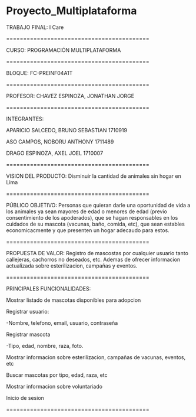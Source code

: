 # Proyecto_Multiplataforma

TRABAJO FINAL:
I Care

==========================================

CURSO:
PROGRAMACIÓN MULTIPLATAFORMA

==========================================

BLOQUE:
FC-PREINF04A1T

==========================================

PROFESOR:
CHAVEZ ESPINOZA, JONATHAN JORGE

==========================================

INTEGRANTES:

APARICIO SALCEDO, BRUNO SEBASTIAN	1710919

ASO CAMPOS, NOBORU ANTHONY	1711489

DRAGO ESPINOZA, AXEL JOEL	1710007

==========================================

VISION DEL PRODUCTO:
Disminuir la cantidad de animales sin hogar en Lima

==========================================

PÚBLICO OBJETIVO:
Personas que quieran darle una oportunidad de vida a los animales ya sean mayores de edad o
menores de edad (previo consentimiento de los apoderados), que se hagan responsables en los cuidados 
de su mascota (vacunas, baño, comida, etc), que sean estables economicacmente y que presenten un
hogar adecaudo para estos.

==========================================

PROPUESTA DE VALOR:
Registro de mascostas por cualquier usuario tanto callejeras, cachorros no deseados, etc. Ademas de 
ofrecer informacion actualizada sobre esterilizacion, campañas y eventos.


==========================================

PRINCIPALES FUNCIONALIDADES:

Mostrar listado de mascotas disponibles para adopcion

Registrar usuario:

  -Nombre, telefono, email, usuario, contraseña
  
Registrar mascota

  -Tipo, edad, nombre, raza, foto.
  
Mostrar informacion sobre esterilizacion, campañas de vacunas, eventos, etc

Buscar mascotas por tipo, edad, raza, etc

Mostrar informacion sobre voluntariado

Inicio de sesion


==========================================
